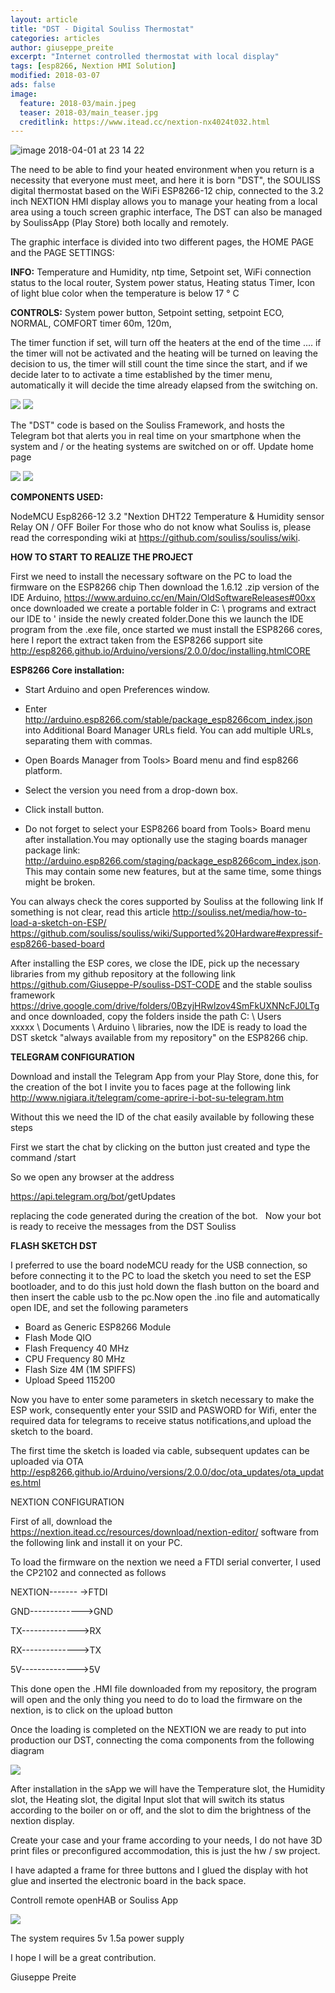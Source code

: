 ```yaml
---
layout: article
title: "DST - Digital Souliss Thermostat"
categories: articles
author: giuseppe_preite
excerpt: "Internet controlled thermostat with local display"
tags: [esp8266, Nextion HMI Solution]
modified: 2018-03-07
ads: false  
image:
  feature: 2018-03/main.jpeg
  teaser: 2018-03/main_teaser.jpg
  creditlink: https://www.itead.cc/nextion-nx4024t032.html
---
```


![image 2018-04-01 at 23 14 22](https://user-images.githubusercontent.com/15862510/38177490-db9833a4-3602-11e8-9555-1bf2d8afeb61.jpeg)

The need to be able to find your heated environment when you return is a necessity that everyone must meet, and here it is born
"DST", the SOULISS digital thermostat based on the WiFi ESP8266-12 chip, connected to the 3.2 inch NEXTION HMI display
allows you to manage your heating from a local area using a touch screen graphic interface,
The DST can also be managed by SoulissApp (Play Store) both locally and remotely.

The graphic interface is divided into two different pages, the HOME PAGE and the PAGE SETTINGS:

**INFO:**
Temperature and Humidity, ntp time, Setpoint set, WiFi connection status to the local router, System power status, Heating status
Timer, Icon of light blue color when the temperature is below 17 ° C

**CONTROLS:**
System power button, Setpoint setting, setpoint ECO, NORMAL, COMFORT timer 60m, 120m, 

The timer function if set, will turn off the heaters at the end of the time .... if the timer will not be activated and the heating will
be turned on leaving the decision to us, the timer will still count the time since the start, and if we decide later to to activate a
time established by the timer menu, automatically it will decide the time already elapsed from the switching on.

![](https://user-images.githubusercontent.com/15862510/37124094-2dcf81ae-2267-11e8-8a18-969e3a757ac1.png)
![](https://user-images.githubusercontent.com/15862510/37124109-3a4c73ec-2267-11e8-8906-9d1858fd9553.png)   
   
The "DST" code is based on the Souliss Framework, and hosts the Telegram bot that alerts you in real time on your smartphone when
the system and / or the heating systems are switched on or off. Update home page

![](https://user-images.githubusercontent.com/15862510/37124117-413d72d2-2267-11e8-91ae-8ce27f20894a.png)
![](https://user-images.githubusercontent.com/15862510/37124112-3e26997a-2267-11e8-9e7b-e48412001e94.png)

**COMPONENTS USED:**

NodeMCU Esp8266-12
3.2 "Nextion
DHT22 Temperature & Humidity sensor
Relay ON / OFF Boiler
For those who do not know what Souliss is, please read the corresponding wiki at https://github.com/souliss/souliss/wiki.

**HOW TO START TO REALIZE THE PROJECT**

First we need to install the necessary software on the PC to load the firmware on the ESP8266 chip
Then download the 1.6.12 .zip version of the IDE Arduino, https://www.arduino.cc/en/Main/OldSoftwareReleases#00xx once downloaded we
create a portable folder in C: \ programs and extract our IDE to ' inside the newly created folder.Done this we launch the IDE program
from the .exe file, once started we must install the ESP8266 cores, here I report the extract taken from the ESP8266 support site 
http://esp8266.github.io/Arduino/versions/2.0.0/doc/installing.htmlCORE 

**ESP8266 Core installation:**

- Start Arduino and open Preferences window.

- Enter http://arduino.esp8266.com/stable/package_esp8266com_index.json into Additional Board Manager URLs field. You can add multiple
  URLs, separating them with commas.

- Open Boards Manager from Tools> Board menu and find esp8266 platform.

- Select the version you need from a drop-down box.

- Click install button.

- Do not forget to select your ESP8266 board from Tools> Board menu after installation.You may optionally use the staging boards manager
package link: http://arduino.esp8266.com/staging/package_esp8266com_index.json. This may contain some new features, but at the same
time, some things might be broken.

You can always check the cores supported by Souliss at the following link 
If something is not clear, read this article http://souliss.net/media/how-to-load-a-sketch-on-ESP/
https://github.com/souliss/souliss/wiki/Supported%20Hardware#expressif-esp8266-based-board

After installing the ESP cores, we close the IDE, pick up the necessary libraries from my github repository at the following link
https://github.com/Giuseppe-P/souliss-DST-CODE and the stable souliss framework 
https://drive.google.com/drive/folders/0BzyjHRwlzov4SmFkUXNNcFJ0LTg and once downloaded, copy the folders inside the path C: \ Users \
xxxxx \ Documents \ Arduino \ libraries, now the IDE is ready to load the DST sketck "always available from my repository" on the 
ESP8266 chip.


**TELEGRAM CONFIGURATION**

Download and install the Telegram App from your Play Store, done this, for the creation of the bot I invite you to faces page at the
following link http://www.nigiara.it/telegram/come-aprire-i-bot-su-telegram.htm 

Without this we need the ID of the chat easily available by following these steps

First we start the chat by clicking on the button just created and type the command /start

So we open any browser at the address 

https://api.telegram.org/bot<token>/getUpdates 
  
replacing <token> the code generated during the creation of the bot.
  
Now your bot is ready to receive the messages from the DST Souliss

**FLASH SKETCH DST**

I preferred to use the board nodeMCU ready for the USB connection, so before connecting it to the PC to load the sketch you need to set 
the ESP bootloader, and to do this just hold down the flash button on the board and then insert the cable usb to the pc.Now open the 
.ino file and automatically open IDE, and set the following parameters

- Board as Generic ESP8266 Module
- Flash Mode QIO
- Flash Frequency 40 MHz
- CPU Frequency 80 MHz
- Flash Size 4M (1M SPIFFS)
- Upload Speed 115200

Now you have to enter some parameters in sketch necessary to make the ESP work, consequently enter your SSID and PASWORD for Wifi, enter
the required data for telegrams to receive status notifications,and upload the sketch to the board.

The first time the sketch is loaded via cable, subsequent updates can be uploaded via OTA 
http://esp8266.github.io/Arduino/versions/2.0.0/doc/ota_updates/ota_updates.html


NEXTION CONFIGURATION

First of all, download the https://nextion.itead.cc/resources/download/nextion-editor/ software from the following link and install it
on your PC.

To load the firmware on the nextion we need a FTDI serial converter, I used the CP2102 and connected as follows

  NEXTION------- ->FTDI

  GND------------->GND
   
  TX-------------->RX
   
  RX-------------->TX
   
  5V-------------->5V
    
This done open the .HMI file downloaded from my repository, the program will open and the only thing you need to do to load the firmware 
on the nextion, is to click on the upload button

Once the loading is completed on the NEXTION we are ready to put into production our DST, connecting the coma components from the
following diagram

![](https://user-images.githubusercontent.com/15862510/37259865-60b59310-258c-11e8-9ff5-718a13d10221.png)

After installation in the sApp we will have the Temperature slot, the Humidity slot, the Heating slot, the digital Input slot that will 
switch its status according to the boiler on or off, and the slot to dim the brightness of the nextion display.

Create your case and your frame according to your needs, I do not have 3D print files or preconfigured accommodation, this is just the 
hw / sw project.

I have adapted a frame for three buttons and I glued the display with hot glue and inserted the electronic board in the back space.

Controll remote openHAB or Souliss App

![](https://user-images.githubusercontent.com/15862510/37826233-961393b6-2e8a-11e8-8321-b3e2ebb1a158.jpg)


The system requires 5v 1.5a power supply

I hope I will be a great contribution.

Giuseppe Preite
